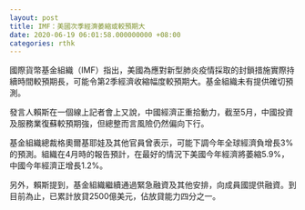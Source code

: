 ```yaml
---
layout: post
title: IMF：美國次季經濟萎縮或較預期大
date: 2020-06-19 06:01:58.000000000 +08:00
categories: rthk
---
```


國際貨幣基金組織（IMF）指出，美國為應對新型肺炎疫情採取的封鎖措施實際持續時間較預期長，可能令第2季經濟收縮幅度較預期大。基金組織未有提供確切預測。

發言人賴斯在一個線上記者會上又說，中國經濟正重拾動力，截至5月，中國投資及服務業復蘇較預期強，但總整而言風險仍然偏向下行。

基金組織總裁格奧爾基耶娃及其他官員曾表示，可能下調今年全球經濟負增長3%的預測。組織在4月時的報告預計，在最好的情況下美國今年經濟將萎縮5.9%，中國今年經濟正增長1.2%。

另外，賴斯提到，基金組織繼續通過緊急融資及其他安排，向成員國提供融資。到目前為止，已累計放貸2500億美元，佔放貸能力四分之一。
